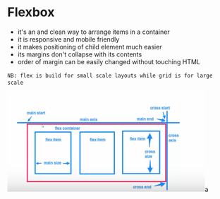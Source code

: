 # Flexbox
* it's an and clean way to arrange items in a container
* it is responsive and mobile friendly
* it makes positioning of child element much easier
* its margins don't collapse with its contents
* order of margin can be easily changed without touching HTML
```
NB: flex is build for small scale layouts while grid is for large scale

```
![image](./flexlayout.png)a
